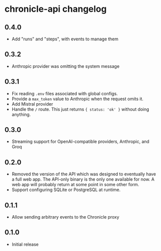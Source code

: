 # chronicle-api changelog

## 0.4.0

- Add "runs" and "steps", with events to manage them

## 0.3.2

- Anthropic provider was omitting the system message

## 0.3.1

- Fix reading `.env` files associated with global configs.
- Provide a `max_token` value to Anthropic when the request omits it.
- Add Mistral provider
- Handle the `/` route. This just returns `{ status: 'ok' }` without doing anything.

## 0.3.0

- Streaming support for OpenAI-compatible providers, Anthropic, and Groq

## 0.2.0

- Removed the version of the API which was designed to eventually have a full web app. The API-only binary is the only one available for now. A web app will probably return at some point in some other form.
- Support configuring SQLite or PostgreSQL at runtime.

## 0.1.1

- Allow sending arbitrary events to the Chronicle proxy

## 0.1.0

- Initial release
